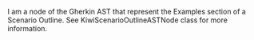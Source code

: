 I am a node of the Gherkin AST that represent the Examples section of a Scenario Outline. See KiwiScenarioOutlineASTNode class for more information.